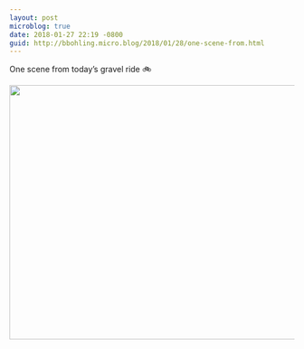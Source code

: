 ```yaml
---
layout: post
microblog: true
date: 2018-01-27 22:19 -0800
guid: http://bbohling.micro.blog/2018/01/28/one-scene-from.html
---
```

One scene from today’s gravel ride 🚲

<img src="http://micro.brandonbohling.com/uploads/2018/62179424ea.jpg" width="600" height="450" />
